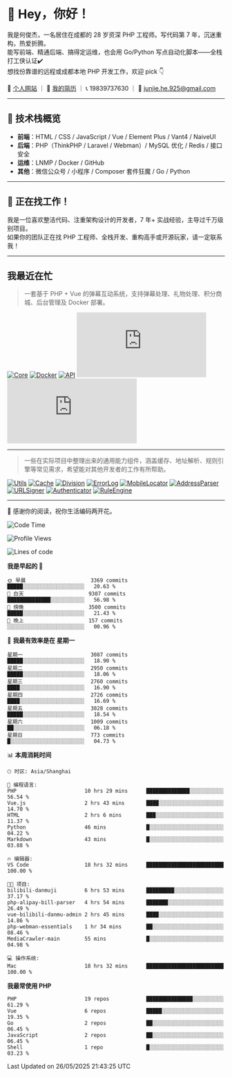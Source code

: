 # 👋 Hey，你好！

我是何俊杰，一名居住在成都的 28 岁资深 PHP 工程师。写代码第 7 年，沉迷重构，热爱折腾。  
能写前端、精通后端、搞得定运维，也会用 Go/Python 写点自动化脚本——全栈打工侠认证✔️  
想找份靠谱的远程或成都本地 PHP 开发工作，欢迎 pick 👇

📄 [个人网站](https://hejunjie.life) ｜ 📄 [我的简历](https://hejunjie.life/docx/%E7%AE%80%E5%8E%8620250406.pdf) ｜ 📞 19839737630 ｜ 📮 junjie.he.925@gmail.com

---

## 🚀 技术栈概览

- **前端**：HTML / CSS / JavaScript / Vue / Element Plus / Vant4 / NaiveUI  
- **后端**：PHP（ThinkPHP / Laravel / Webman）/ MySQL 优化 / Redis / 接口安全  
- **运维**：LNMP / Docker / GitHub  
- **其他**：微信公众号 / 小程序 / Composer 套件狂魔 / Go / Python

---

## 📢 正在找工作！

我是一位喜欢整洁代码、注重架构设计的开发者，7 年+ 实战经验，主导过千万级别项目。  
如果你的团队正在找 PHP 工程师、全栈开发、重构高手或开源玩家，请一定联系我！

---

## 我最近在忙

> 一套基于 PHP + Vue 的弹幕互动系统，支持弹幕处理、礼物处理、积分商城、后台管理及 Docker 部署。

[![Core](https://img.shields.io/badge/php--bilibili--danmu--core-B站交互核心模块-blueviolet?style=for-the-badge&logo=php)](https://github.com/zxc7563598/php-bilibili-danmu-core)
[![Docker](https://img.shields.io/badge/php--bilibili--danmu--docker-Docker一键部署容器-2496ed?style=for-the-badge&logo=docker)](https://github.com/zxc7563598/php-bilibili-danmu-docker)
[![API](https://img.shields.io/badge/php--bilibili--danmu-项目本体-007acc?style=for-the-badge&logo=php)](https://github.com/zxc7563598/php-bilibili-danmu)
[![Admin](https://img.shields.io/badge/vue--bilibili--danmu--admin-前端：管理后台-42b883?style=for-the-badge&logo=vue.js)](https://github.com/zxc7563598/vue-bilibili-danmu-admin)
[![Shop](https://img.shields.io/badge/vue--bilibili--danmu--shop-前端：移动端积分商城-3eaf7c?style=for-the-badge&logo=vue.js)](https://github.com/zxc7563598/vue-bilibili-danmu-shop)

---

> 一些在实际项目中整理出来的通用能力组件，涵盖缓存、地址解析、规则引擎等常见需求，希望能对其他开发者的工作有所帮助。

[![Utils](https://img.shields.io/badge/php--utils-工具函数集合-6e40c9?style=for-the-badge&logo=php)](https://github.com/zxc7563598/php-utils)
[![Cache](https://img.shields.io/badge/php--cache-多层缓存系统-4c51bf?style=for-the-badge&logo=databricks)](https://github.com/zxc7563598/php-cache)
[![Division](https://img.shields.io/badge/php--china--division-行政区划解析-2d6a4f?style=for-the-badge&logo=mapbox)](https://github.com/zxc7563598/php-china-division)
[![ErrorLog](https://img.shields.io/badge/php--error--log-多通道错误日志-ef476f?style=for-the-badge&logo=bugsnag)](https://github.com/zxc7563598/php-error-log)
[![MobileLocator](https://img.shields.io/badge/php--mobile--locator-手机号归属地查询-06d6a0?style=for-the-badge&logo=googlemaps)](https://github.com/zxc7563598/php-mobile-locator)
[![AddressParser](https://img.shields.io/badge/php--address--parser-收货地址解析-118ab2?style=for-the-badge&logo=homeassistant)](https://github.com/zxc7563598/php-address-parser)
[![URLSigner](https://img.shields.io/badge/php--url--signer-签名链接工具-073b4c?style=for-the-badge&logo=linktree)](https://github.com/zxc7563598/php-url-signer)
[![Authenticator](https://img.shields.io/badge/php--google--authenticator-TOTP动态口令-ff6b6b?style=for-the-badge&logo=google)](https://github.com/zxc7563598/php-google-authenticator)
[![RuleEngine](https://img.shields.io/badge/php--simple--rule--engine-轻量规则引擎-f4a261?style=for-the-badge&logo=elastic)](https://github.com/zxc7563598/php-simple-rule-engine)

---

👋 感谢你的阅读，祝你生活编码两开花。


<!--START_SECTION:waka-->
![Code Time](http://img.shields.io/badge/Code%20Time-139%20hrs%2025%20mins-blue)

![Profile Views](http://img.shields.io/badge/%E4%B8%AA%E4%BA%BA%E8%B5%84%E6%96%99%E8%A7%82%E7%9C%8B%E6%AC%A1%E6%95%B0-23-blue)

![Lines of code](https://img.shields.io/badge/%E4%BB%8E%E3%80%8CHello%20World%E3%80%8D%E8%B5%B7%E6%88%91%E5%B7%B2%E7%BB%8F%E5%86%99%E4%BA%86-5.8%20million%20%E8%A1%8C%E4%BB%A3%E7%A0%81-blue)

**我是早起的 🐤** 

```text
🌞 早晨                     3369 commits        █████░░░░░░░░░░░░░░░░░░░░   20.63 % 
🌆 白天                     9307 commits        ██████████████░░░░░░░░░░░   56.98 % 
🌃 傍晚                     3500 commits        █████░░░░░░░░░░░░░░░░░░░░   21.43 % 
🌙 晚上                     157 commits         ░░░░░░░░░░░░░░░░░░░░░░░░░   00.96 % 
```
📅 **我最有效率是在 星期一** 

```text
星期一                      3087 commits        █████░░░░░░░░░░░░░░░░░░░░   18.90 % 
星期二                      2950 commits        █████░░░░░░░░░░░░░░░░░░░░   18.06 % 
星期三                      2760 commits        ████░░░░░░░░░░░░░░░░░░░░░   16.90 % 
星期四                      2726 commits        ████░░░░░░░░░░░░░░░░░░░░░   16.69 % 
星期五                      3028 commits        █████░░░░░░░░░░░░░░░░░░░░   18.54 % 
星期六                      1009 commits        ██░░░░░░░░░░░░░░░░░░░░░░░   06.18 % 
星期日                      773 commits         █░░░░░░░░░░░░░░░░░░░░░░░░   04.73 % 
```


📊 **本周消耗时间** 

```text
🕑︎ 时区: Asia/Shanghai

💬 编程语言: 
PHP                      10 hrs 29 mins      ██████████████░░░░░░░░░░░   56.54 % 
Vue.js                   2 hrs 43 mins       ████░░░░░░░░░░░░░░░░░░░░░   14.70 % 
HTML                     2 hrs 6 mins        ███░░░░░░░░░░░░░░░░░░░░░░   11.37 % 
Python                   46 mins             █░░░░░░░░░░░░░░░░░░░░░░░░   04.22 % 
Markdown                 43 mins             █░░░░░░░░░░░░░░░░░░░░░░░░   03.88 % 

🔥 编辑器: 
VS Code                  18 hrs 32 mins      █████████████████████████   100.00 % 

🐱‍💻 项目: 
bilibili-danmuji         6 hrs 53 mins       █████████░░░░░░░░░░░░░░░░   37.17 % 
php-alipay-bill-parser   4 hrs 54 mins       ███████░░░░░░░░░░░░░░░░░░   26.49 % 
vue-bilibili-danmu-admin 2 hrs 45 mins       ████░░░░░░░░░░░░░░░░░░░░░   14.86 % 
php-webman-essentials    1 hr 34 mins        ██░░░░░░░░░░░░░░░░░░░░░░░   08.46 % 
MediaCrawler-main        55 mins             █░░░░░░░░░░░░░░░░░░░░░░░░   04.98 % 

💻 操作系统: 
Mac                      18 hrs 32 mins      █████████████████████████   100.00 % 
```

**我最常使用 PHP** 

```text
PHP                      19 repos            ███████████████░░░░░░░░░░   61.29 % 
Vue                      6 repos             █████░░░░░░░░░░░░░░░░░░░░   19.35 % 
Go                       2 repos             ██░░░░░░░░░░░░░░░░░░░░░░░   06.45 % 
JavaScript               2 repos             ██░░░░░░░░░░░░░░░░░░░░░░░   06.45 % 
Shell                    1 repo              █░░░░░░░░░░░░░░░░░░░░░░░░   03.23 % 
```




 Last Updated on 26/05/2025 21:43:25 UTC
<!--END_SECTION:waka-->
